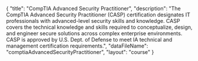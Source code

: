 {
	"title": "CompTIA Advanced Security Practitioner",
	"description": "The CompTIA Advanced Security Practitioner (CASP) certification designates IT professionals with advanced-level security skills and knowledge. CASP covers the technical knowledge and skills required to conceptualize, design, and engineer secure solutions across complex enterprise environments. CASP is approved by U.S. Dept. of Defense to meet IA technical and management certification requirements.",
	"dataFileName": "comptiaAdvancedSecurityPractitioner",
	"layout": "course"
}